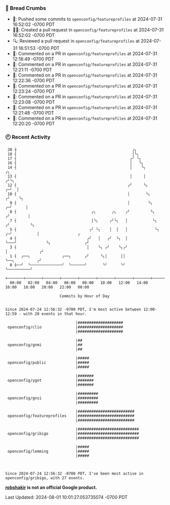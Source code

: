 ### 🍞 Bread Crumbs

 * 🚢: Pushed some commits to `openconfig/featureprofiles` at 2024-07-31 16:52:02 -0700 PDT
 * ✍🏼: Created a pull request in `openconfig/featureprofiles` at 2024-07-31 16:52:02 -0700 PDT
 * 🔍: Reviewed a pull request in  `openconfig/featureprofiles` at 2024-07-31 16:51:53 -0700 PDT
 * 💬: Commented on a PR in  `openconfig/featureprofiles` at 2024-07-31 12:18:49 -0700 PDT
 * 💬: Commented on a PR in  `openconfig/featureprofiles` at 2024-07-31 12:21:11 -0700 PDT
 * 💬: Commented on a PR in  `openconfig/featureprofiles` at 2024-07-31 12:22:36 -0700 PDT
 * 💬: Commented on a PR in  `openconfig/featureprofiles` at 2024-07-31 12:23:24 -0700 PDT
 * 💬: Commented on a PR in  `openconfig/featureprofiles` at 2024-07-31 12:23:08 -0700 PDT
 * 💬: Commented on a PR in  `openconfig/featureprofiles` at 2024-07-31 12:21:48 -0700 PDT
 * 💬: Commented on a PR in  `openconfig/featureprofiles` at 2024-07-31 12:20:20 -0700 PDT

### 🕘 Recent Activity
```
 20 ┼                                                   ╭╮
 18 ┤                                                   │╰╮
 17 ┤                                                  ╭╯ ╰╮
 16 ┤                                                  │   ╰╮
 14 ┤                                                  │    ╰╮                   ╭╮
 13 ┤                                                  │     │                  ╭╯╰╮
 12 ┤                                                 ╭╯     ╰╮               ╭─╯  │
 10 ┤                                                 │       ╰╮             ╭╯    ╰╮
  9 ┤                                                 │        ╰╮          ╭─╯      │
  8 ┤                                 ╭╮       ╭╮    ╭╯         ╰╮        ╭╯        │
  7 ┤                                 │╰╮     ╭╯╰╮   │           ╰╮      ╭╯         ╰╮
  5 ┤                                ╭╯ ╰╮    │  │   │            ╰╮   ╭─╯           │                 ╭
  4 ┤                               ╭╯   │   ╭╯  ╰╮  │             ╰───╯             ╰╮               ╭╯
  3 ┤                               │    ╰╮ ╭╯    ╰╮╭╯                                │              ╭╯
  1 ┤  ╭──╮              ╭──╮      ╭╯     ╰╮│      ││                                 ╰──╮          ╭╯
  0 ┼──╯  ╰──────────────╯  ╰──────╯       ╰╯      ╰╯                                    ╰──────────╯
    +───────+───────+───────+───────+───────+───────+───────+───────+───────+───────+───────+───────+────
  00:00   02:00   04:00   06:00   08:00   10:00   12:00   14:00   16:00   18:00   20:00   22:00   00:00   

						Commits by Hour of Day


Since 2024-07-24 12:56:32 -0700 PDT, I'm most active between 12:00-12:59 - with 20 events in that hour.

```



```
                               |####################
 openconfig/clio               |####################
                               |####################

                               |##
 openconfig/gnmi               |##
                               |##

                               |#####
 openconfig/public             |#####
                               |#####

                               |#######
 openconfig/ygot               |#######
                               |#######

                               |#########
 openconfig/gnsi               |#########
                               |#########

                               |#########################
 openconfig/featureprofiles    |#########################
                               |#########################

                               |###########################
 openconfig/gribigo            |###########################
                               |###########################

                               |#####
 openconfig/lemming            |#####
                               |#####



Since 2024-07-24 12:56:32 -0700 PDT, I've been most active in openconfig/gribigo, with 27 events.

```
**[robshakir](mailto:robjs@google.com) is not an official Google product.**  


Last Updated: 2024-08-01 10:01:27.053735074 -0700 PDT
